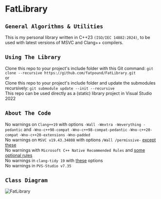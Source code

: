 # FatLibrary

`General Algorithms & Utilities`
--------------------------------
This is my personal library written in C++23 `(ISO/IEC 14882:2024)`, to be used with latest versions of MSVC and Clang++ compilers.

`Using The Library`
-------------------
Clone this repo to your project's include folder with this Git command: `git clone --recursive https://github.com/fatpound/FatLibrary.git`\
or\
Clone this repo to your project's include folder and update the submodules recursively: `git submodule update --init --recursive`\
This repo can be used directly as a (static) library project in Visual Studio 2022

`About The Code`
----------------
No warnings on `Clang++19` with options `-Wall -Wextra -Weverything -pedantic` and `-Wno-c++98-compat` `-Wno-c++98-compat-pedantic` `-Wno-c++20-compat` `-Wno-c++20-extensions` `-Wno-padded`\
No warnings on `MSVC v19.43.34808` with options `/Wall /permissive-` [except these](https://github.com/fatpound/FatProps/blob/main/FatCpp.props#L17)\
No warnings with `Microsoft C++ Native Recommended Rules` and [some optional rules](https://github.com/fatpound/FatLibrary/blob/main/_misc/FatRules.ruleset)\
No warnings in `clang-tidy 19` with [these](https://github.com/fatpound/FatLibrary/blob/main/_misc/.clang-tidy) options\
No warnings in `PVS-Studio v7.35`

`Class Diagram`
---------------
![FatLibrary](https://github.com/user-attachments/assets/8ad721e9-1bb9-4d4e-a1db-6aec472766eb)
